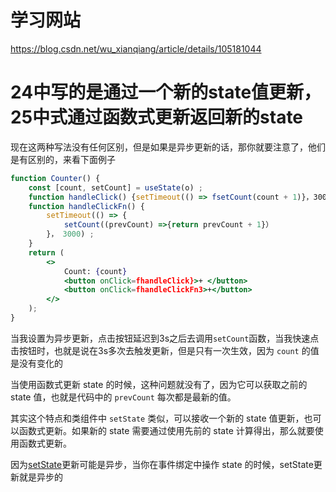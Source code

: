 # 学习网站

https://blog.csdn.net/wu_xianqiang/article/details/105181044

# 24中写的是通过一个新的state值更新，25中式通过函数式更新返回新的state

现在这两种写法没有任何区别，但是如果是异步更新的话，那你就要注意了，他们是有区别的，来看下面例子

~~~jsx
function Counter() {
	const [count, setCount] = useState(o) ;
    function handleClick() {setTimeout(() => fsetCount(count + 1)}，3000) ;}
    function handleClickFn() {
        setTimeout(() => {
            setCount((prevCount) =>{return prevCount + 1}）
        }， 3000) ;
    }
    return (
        <>
            Count: {count}
            <button onClick=fhandleClick}>+	</button>
            <button onClick=fhandleClickFn3>+</button>
        </>
    );
}
~~~

当我设置为异步更新，点击按钮延迟到3s之后去调用`setCount`函数，当我快速点击按钮时，也就是说在3s多次去触发更新，但是只有一次生效，因为 `count` 的值是没有变化的

当使用函数式更新 state 的时候，这种问题就没有了，因为它可以获取之前的 state 值，也就是代码中的 `prevCount` 每次都是最新的值。

其实这个特点和类组件中 `setState` 类似，可以接收一个新的 state 值更新，也可以函数式更新。如果新的 state 需要通过使用先前的 state 计算得出，那么就要使用函数式更新。

因为[setState](https://so.csdn.net/so/search?q=setState&spm=1001.2101.3001.7020)更新可能是异步，当你在事件绑定中操作 state 的时候，setState更新就是异步的